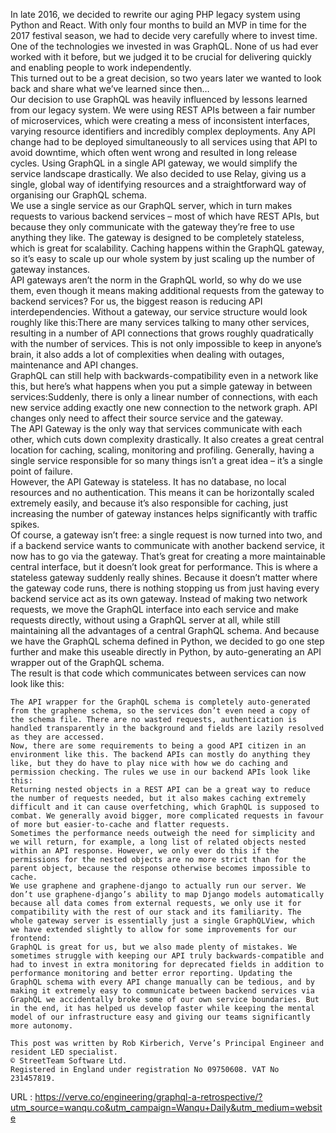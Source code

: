   In late 2016, we decided to rewrite our aging PHP legacy system using Python and React. With only four months to build an MVP in time for the 2017 festival season, we had to decide very carefully where to invest time.  
    One of the technologies we invested in was GraphQL. None of us had ever worked with it before, but we judged it to be crucial for delivering quickly and enabling people to work independently.   
    This turned out to be a great decision, so two years later we wanted to look back and share what we’ve learned since then…  
    Our decision to use GraphQL was heavily influenced by lessons learned from our legacy system. We were using REST APIs between a fair number of microservices, which were creating a mess of inconsistent interfaces, varying resource identifiers and incredibly complex deployments. Any API change had to be deployed simultaneously to all services using that API to avoid downtime, which often went wrong and resulted in long release cycles. Using GraphQL in a single API gateway, we would simplify the service landscape drastically. We also decided to use Relay, giving us a single, global way of identifying resources and a straightforward way of organising our GraphQL schema.  
    We use a single service as our GraphQL server, which in turn makes requests to various backend services – most of which have REST APIs, but because they only communicate with the gateway they’re free to use anything they like. The gateway is designed to be completely stateless, which is great for scalability. Caching happens within the GraphQL gateway, so it’s easy to scale up our whole system by just scaling up the number of gateway instances.  
    API gateways aren’t the norm in the GraphQL world, so why do we use them, even though it means making additional requests from the gateway to backend services? For us, the biggest reason is reducing API interdependencies. Without a gateway, our service structure would look roughly like this:There are many services talking to many other services, resulting in a number of API connections that grows roughly quadratically with the number of services. This is not only impossible to keep in anyone’s brain, it also adds a lot of complexities when dealing with outages, maintenance and API changes.   
    GraphQL can still help with backwards-compatibility even in a network like this, but here’s what happens when you put a simple gateway in between services:Suddenly, there is only a linear number of connections, with each new service adding exactly one new connection to the network graph. API changes only need to affect their source service and the gateway.   
    The API Gateway is the only way that services communicate with each other, which cuts down complexity drastically. It also creates a great central location for caching, scaling, monitoring and profiling. Generally, having a single service responsible for so many things isn’t a great idea – it’s a single point of failure.   
    However, the API Gateway is stateless. It has no database, no local resources and no authentication. This means it can be horizontally scaled extremely easily, and because it’s also responsible for caching, just increasing the number of gateway instances helps significantly with traffic spikes.   
    Of course, a gateway isn’t free: a single request is now turned into two, and if a backend service wants to communicate with another backend service, it now has to go via the gateway. That’s great for creating a more maintainable central interface, but it doesn’t look great for performance. This is where a stateless gateway suddenly really shines. Because it doesn’t matter where the gateway code runs, there is nothing stopping us from just having every backend service act as its own gateway. Instead of making two network requests, we move the GraphQL interface into each service and make requests directly, without using a GraphQL server at all, while still maintaining all the advantages of a central GraphQL schema. And because we have the GraphQL schema defined in Python, we decided to go one step further and make this useable directly in Python, by auto-generating an API wrapper out of the GraphQL schema.  
    The result is that code which communicates between services can now look like this:  
      
    The API wrapper for the GraphQL schema is completely auto-generated from the graphene schema, so the services don’t even need a copy of the schema file. There are no wasted requests, authentication is handled transparently in the background and fields are lazily resolved as they are accessed.  
    Now, there are some requirements to being a good API citizen in an environment like this. The backend APIs can mostly do anything they like, but they do have to play nice with how we do caching and permission checking. The rules we use in our backend APIs look like this:  
    Returning nested objects in a REST API can be a great way to reduce the number of requests needed, but it also makes caching extremely difficult and it can cause overfetching, which GraphQL is supposed to combat. We generally avoid bigger, more complicated requests in favour of more but easier-to-cache and flatter requests.  
    Sometimes the performance needs outweigh the need for simplicity and we will return, for example, a long list of related objects nested within an API response. However, we only ever do this if the permissions for the nested objects are no more strict than for the parent object, because the response otherwise becomes impossible to cache.  
    We use graphene and graphene-django to actually run our server. We don’t use graphene-django’s ability to map Django models automatically because all data comes from external requests, we only use it for compatibility with the rest of our stack and its familiarity. The whole gateway server is essentially just a single GraphQLView, which we have extended slightly to allow for some improvements for our frontend:  
    GraphQL is great for us, but we also made plenty of mistakes. We sometimes struggle with keeping our API truly backwards-compatible and had to invest in extra monitoring for deprecated fields in addition to performance monitoring and better error reporting. Updating the GraphQL schema with every API change manually can be tedious, and by making it extremely easy to communicate between backend services via GraphQL we accidentally broke some of our own service boundaries. But in the end, it has helped us develop faster while keeping the mental model of our infrastructure easy and giving our teams significantly more autonomy.
  
    This post was written by Rob Kirberich, Verve’s Principal Engineer and resident LED specialist.  
    © StreetTeam Software Ltd.  
    Registered in England under registration No 09750608. VAT No 231457819.  
    
  URL : https://verve.co/engineering/graphql-a-retrospective/?utm_source=wanqu.co&utm_campaign=Wanqu+Daily&utm_medium=website